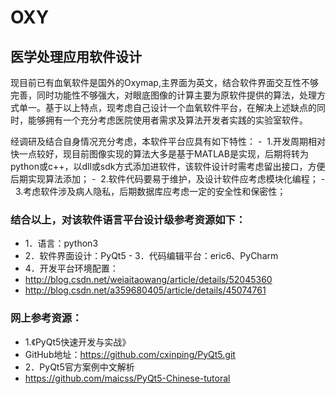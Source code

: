 # OXY
## 医学处理应用软件设计 
现目前已有血氧软件是国外的Oxymap,主界面为英文，结合软件界面交互性不够完善，同时功能性不够强大，对眼底图像的计算主要为原软件提供的算法，处理方式单一。基于以上特点，现考虑自己设计一个血氧软件平台，在解决上述缺点的同时，能够拥有一个充分考虑医院使用者需求及算法开发者实践的实验室软件。

   经调研及结合自身情况充分考虑，本软件平台应具有如下特性：
 -  1.开发周期相对快一点较好，现目前图像实现的算法大多是基于MATLAB是实现，后期将转为python或c++，以dll或sdk方式添加进软件，该软件设计时需考虑留出接口，方便后期实现算法添加；
 -  2.软件代码要易于维护，及设计软件应考虑模块化编程；
 -  3.考虑软件涉及病人隐私，后期数据库应考虑一定的安全性和保密性；
 
### 结合以上，对该软件语言平台设计级参考资源如下：
- 1．语言：python3
- 2．软件界面设计：PyQt5
- 3．代码编辑平台：eric6、PyCharm
- 4．开发平台环境配置：
-  http://blog.csdn.net/weiaitaowang/article/details/52045360
-  http://blog.csdn.net/a359680405/article/details/45074761
  
### 网上参考资源：
- 1.《PyQt5快速开发与实战》
-  GitHub地址：https://github.com/cxinping/PyQt5.git
- 2．PyQt5官方案例中文解析
-  https://github.com/maicss/PyQt5-Chinese-tutoral
